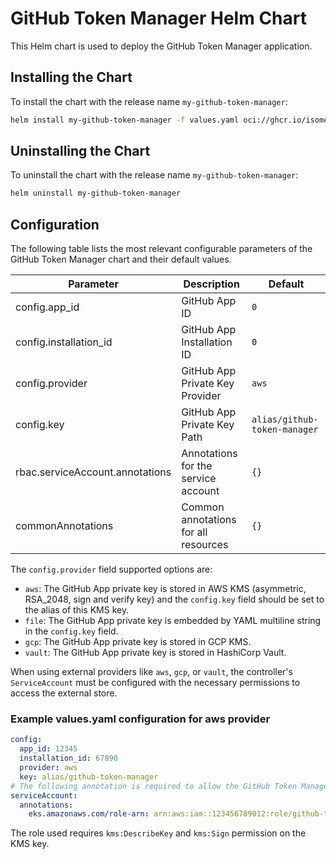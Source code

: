 # GitHub Token Manager Helm Chart

This Helm chart is used to deploy the GitHub Token Manager application.

## Installing the Chart

To install the chart with the release name `my-github-token-manager`:

```sh
helm install my-github-token-manager -f values.yaml oci://ghcr.io/isometry/charts/github-token-manager
```

## Uninstalling the Chart

To uninstall the chart with the release name `my-github-token-manager`:

```sh
helm uninstall my-github-token-manager
```

## Configuration

The following table lists the most relevant configurable parameters of the GitHub Token Manager chart and their default values.

| Parameter | Description | Default               |
| --- | --- |-----------------------|
config.app_id | GitHub App ID | `0`                   |
config.installation_id | GitHub App Installation ID | `0`                   |
config.provider | GitHub App Private Key Provider | `aws`                 |
config.key | GitHub App Private Key Path | `alias/github-token-manager` |
rbac.serviceAccount.annotations | Annotations for the service account | `{}`                  |
commonAnnotations | Common annotations for all resources | `{}`                  |

The `config.provider` field supported options are:
- `aws`: The GitHub App private key is stored in AWS KMS (asymmetric, RSA_2048, sign and verify key) and the `config.key` field should be set to the alias of this KMS key.
- `file`: The GitHub App private key is embedded by YAML multiline string in the `config.key` field.
- `gcp`: The GitHub App private key is stored in GCP KMS.
- `vault`: The GitHub App private key is stored in HashiCorp Vault.

When using external providers like `aws`, `gcp`, or `vault`, the controller's `ServiceAccount` must be configured with the necessary permissions to access the external store.

### Example values.yaml configuration for aws provider

```yaml
config:
  app_id: 12345
  installation_id: 67890
  provider: aws
  key: alias/github-token-manager
# The following annotation is required to allow the GitHub Token Manager to assume the role that has access to the GitHub App private key (IRSA)
serviceAccount:
  annotations:
    eks.amazonaws.com/role-arn: arn:aws:iam::123456789012:role/github-token-manager-role
```

The role used requires `kms:DescribeKey` and `kms:Sign` permission on the KMS key.
